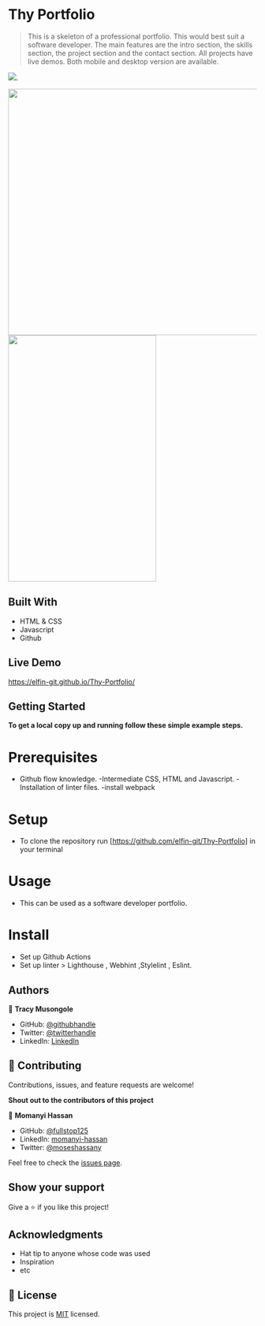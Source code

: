 # Thy Portfolio

> This is a skeleton of a professional portfolio. This would best suit a software developer. The main features are the intro section, the skills section, the project section and the contact section. All projects have live demos. Both mobile and desktop version are available.

![](https://img.shields.io/badge/Microverse-blueviolet).

<div display="flex" flex-direction="row" gap="150"><img src="https://github.com/elfin-git/Thy-Portfolio/blob/main/images/portfolioUI1.png" width="600" height="500"/>
<img src="https://github.com/elfin-git/Thy-Portfolio/blob/main/images/portfolioUI2.png" width="300" height="500" margin="50"/>
</div>

## Built With

- HTML & CSS
- Javascript
- Github

## Live Demo 

https://elfin-git.github.io/Thy-Portfolio/
## Getting Started

**To get a local copy up and running follow these simple example steps.**

# Prerequisites

- Github flow knowledge. -Intermediate CSS, HTML and Javascript. -Installation of linter files. -install webpack

# Setup 
- To clone the repository run [https://github.com/elfin-git/Thy-Portfolio] in your terminal

# Usage
- This can be used as a software developer portfolio.

# Install
- Set up Github Actions
- Set up linter > Lighthouse , Webhint ,Stylelint , Eslint.

## Authors

👤 **Tracy Musongole**

- GitHub: [@githubhandle](https://github.com/elfin-git)
- Twitter: [@twitterhandle](https://twitter.com/tracy_muso)
- LinkedIn: [LinkedIn](https://linkedin.com/in/tracy-musongole)

## 🤝 Contributing

Contributions, issues, and feature requests are welcome!

**Shout out to the contributors of this project**

👤 **Momanyi Hassan**

- GitHub: [@fullstop125](https://github.com/fullstop125)
- LinkedIn: [momanyi-hassan](https://linkedin.com/in/momanyi-hassan-32a489180)
- Twitter: [@moseshassany](https://twitter.com/moseshassany)


Feel free to check the [issues page](../../issues/).

## Show your support

Give a ⭐️ if you like this project!

## Acknowledgments

- Hat tip to anyone whose code was used
- Inspiration
- etc

## 📝 License

This project is [MIT](./MIT.md) licensed.

